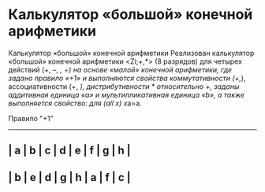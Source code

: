 # Калькулятор «большой» конечной арифметики
Калькулятор «большой» конечной арифметики
Реализован калькулятор «большой» конечной арифметики <Zi;+,*> (8 разрядов) для четырех действий (+, –, *, ÷) на основе «малой» конечной арифметики, где задано правило «+1» и выполняются свойства коммутативности (+,*), ассоциативности (+, *), дистрибутивности * относительно +, заданы аддитивная единица «a» и мультипликативная единица «b», а также выполняется свойство: для (all х) х*a=a.

Правило "+1"

----------
| a | b | c | d | e | f | g | h |
----------
| b | e | d | g | h | a | f | c |
----------
